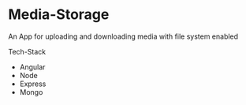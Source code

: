 # Media-Storage
An App for uploading and downloading media with file system enabled

Tech-Stack
  - Angular
  - Node
  - Express
  - Mongo
